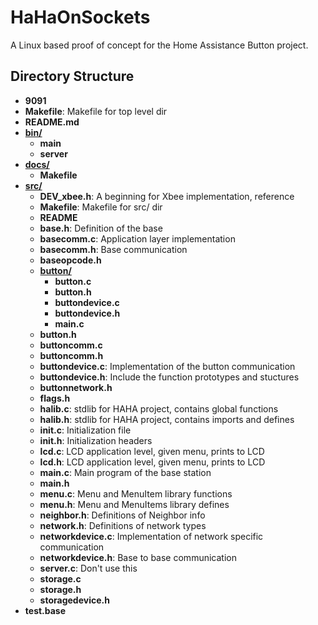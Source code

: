 # HaHaOnSockets

A Linux based proof of concept for the Home Assistance Button 	project.

## Directory Structure

- **9091**
- **Makefile**: Makefile for top level dir
- **README.md**
- **[bin/](bin)**
   - **main**
   - **server**
- **[docs/](docs)**
   - **Makefile**
- **[src/](src)**
   - **DEV_xbee.h**: A beginning for Xbee implementation, reference
   - **Makefile**: Makefile for src/ dir
   - **README**
   - **base.h**: Definition of the base
   - **basecomm.c**: Application layer implementation
   - **basecomm.h**: Base communication
   - **baseopcode.h**
   - **[button/](src/button)**
      - **button.c**
      - **button.h**
      - **buttondevice.c**
      - **buttondevice.h**
      - **main.c**
   - **button.h**
   - **buttoncomm.c**
   - **buttoncomm.h**
   - **buttondevice.c**: Implementation of the button communication
   - **buttondevice.h**: Include the function prototypes and stuctures
   - **buttonnetwork.h**
   - **flags.h**
   - **halib.c**: stdlib for HAHA project, contains global functions
   - **halib.h**: stdlib for HAHA project, contains imports and defines
   - **init.c**: Initialization file
   - **init.h**: Initialization headers
   - **lcd.c**: LCD application level, given menu, prints to LCD
   - **lcd.h**: LCD application level, given menu, prints to LCD
   - **main.c**: Main program of the base station
   - **main.h**
   - **menu.c**: Menu and MenuItem library functions
   - **menu.h**: Menu and MenuItems library defines
   - **neighbor.h**: Definitions of Neighbor info
   - **network.h**: Definitions of network types
   - **networkdevice.c**: Implementation of network specific communication
   - **networkdevice.h**: Base to base communication
   - **server.c**: Don't use this
   - **storage.c**
   - **storage.h**
   - **storagedevice.h**
- **test.base**
